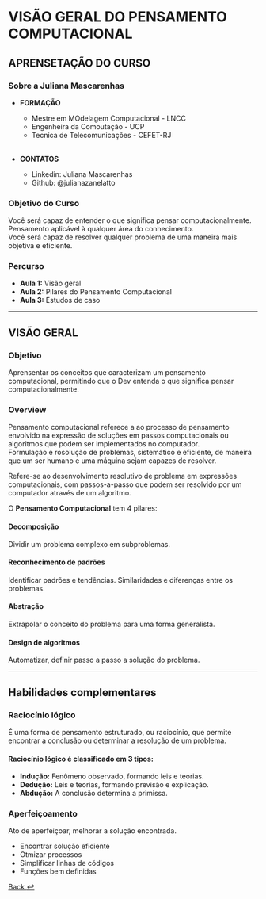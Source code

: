 # VISÃO GERAL DO PENSAMENTO COMPUTACIONAL
## APRENSETAÇÃO DO CURSO
### Sobre a Juliana Mascarenhas

  - **FORMAÇÃO**
    - Mestre em MOdelagem Computacional - LNCC
    - Engenheira da Comoutação - UCP
    - Tecnica de Telecomunicações - CEFET-RJ

    </br>
  - **CONTATOS**
    - Linkedin: Juliana Mascarenhas
    - Github: @julianazanelatto

### Objetivo do Curso
Você será capaz de entender o que significa pensar computacionalmente. Pensamento aplicável à qualquer área do conhecimento.\
Você será capaz de resolver qualquer problema de uma maneira mais objetiva e eficiente.

### Percurso

- **Aula 1:** Visão geral
- **Aula 2:** Pilares do Pensamento Computacional
- **Aula 3:** Estudos de caso

---

## VISÃO GERAL

### Objetivo
Aprensentar os conceitos que caracterizam um pensamento computacional, permitindo que o Dev entenda o que significa pensar computacionalmente.

### Overview
Pensamento computacional referece a ao processo de pensamento envolvido na expressão de soluções em passos computacionais ou algoritmos que podem ser implementados no computador.\
Formulação e rosolução de problemas, sistemático e eficiente, de maneira que um ser humano e uma máquina sejam capazes de resolver.

Refere-se ao desenvolvimento resolutivo de problema em expressões computacionais, com passos-a-passo que podem ser resolvido por um computador através de um algoritmo.

O **Pensamento Computacional** tem 4 pilares:

#### **Decomposição**
Dividir um problema complexo em subproblemas.

#### **Reconhecimento de padrões**
Identificar padrões e tendências. Similaridades e diferenças entre os problemas.

#### **Abstração**
Extrapolar o conceito do problema para uma forma generalista.

#### **Design de algoritmos**
Automatizar, definir passo a passo a solução do problema.

---
## Habilidades complementares
### Raciocínio lógico
É uma forma de pensamento estruturado, ou raciocínio, que permite encontrar a conclusão ou determinar a resolução de um problema.

#### **Raciocínio lógico é classificado em 3 tipos:**
- **Indução:** Fenômeno observado, formando leis e teorias.
- **Dedução:** Leis e teorias, formando previsão e explicação.
- **Abdução:** A conclusão determina a primissa.

### Aperfeiçoamento
Ato de aperfeiçoar, melhorar a solução encontrada.

- Encontrar solução eficiente
- Otmizar processos
- Simplificar linhas de códigos
- Funções bem definidas



[Back :leftwards_arrow_with_hook:](../README.md)